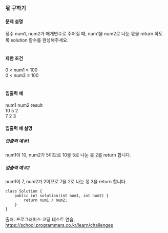### 몫 구하기

#### 문제 설명
정수 num1, num2가 매개변수로 주어질 때, num1을 num2로 나눈 몫을 return 하도록 solution 함수를 완성해주세요.<br>
<br>

#### 제한 조건
0 < num1 ≤ 100<br>
0 < num2 ≤ 100<br>
<br>
#### 입출력 예<br>
num1	num2	result<br>
10	5	2<br>
7	2	3<br>

#### 입출력 예 설명<br>
##### 입출력 예 #1<br>
num1이 10, num2가 5이므로 10을 5로 나눈 몫 2를 return 합니다.<br>

##### 입출력 예 #2<br>
num1이 7, num2가 2이므로 7을 2로 나눈 몫 3을 return 합니다.<br>

```
class Solution {
    public int solution(int num1, int num2) {
        return num1 / num2;
    }
}
```

출처: 프로그래머스 코딩 테스트 연습, https://school.programmers.co.kr/learn/challenges
